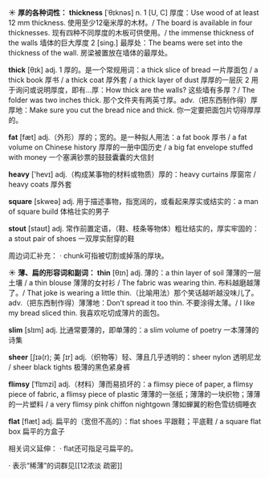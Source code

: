 ☀ <span class="category">**厚的各种词性：**</span>
<span class="vocabulary">**thickness**</span> [ˈθɪknəs]
<span class="definition">n. 1 [U, C] 厚度：</span>Use wood of at least 12 mm thickness. 使用至少12毫米厚的木材。/ The board is available in four thicknesses. 现有四种不同厚度的木板可供使用。/ the immense thickness of the walls 墙体的巨大厚度 <span class="definition">2 [sing.] 最厚处：</span>The beams were set into the thickness of the wall. 房梁被置放在墙体的最厚处。

<span class="vocabulary">**thick**</span> [θɪk] 
<span class="definition">adj. 1 厚的。是一个常规用词：</span>a thick slice of bread 一片厚面包 / a thick book 厚书 / a thick coat 厚外套 / a thick layer of dust 厚厚的一层灰 <span class="definition">2 用于询问或说明厚度，即有…厚：</span>How thick are the walls? 这些墙有多厚？/ The folder was two inches thick. 那个文件夹有两英寸厚。<span class="definition">adv.（把东西制作得）厚厚地：</span>Make sure you cut the bread nice and thick. 你一定要把面包片切得厚厚的。

<span class="vocabulary">**fat**</span> [fæt] 
<span class="definition">adj.（外形）厚的；宽的。是一种拟人用法：</span>a fat book 厚书 / a fat volume on Chinese history 厚厚的一册中国历史 / a big fat envelope stuffed with money 一个塞满钞票的鼓鼓囊囊的大信封

<span class="vocabulary">**heavy**</span> ['hevɪ] 
<span class="definition">adj.（构成某事物的材料或物质）厚的：</span>heavy curtains 厚窗帘 / heavy coats 厚外套

<span class="vocabulary">**square**</span> [skweə] 
<span class="definition">adj. 用于描述事物，指宽阔的，或看起来厚实或结实的：</span>a man of square build 体格壮实的男子

<span class="vocabulary">**stout**</span> [staʊt] 
<span class="definition">adj. 常作前置定语，（鞋、枝条等物体）粗壮结实的，厚实牢固的：</span>a stout pair of shoes 一双厚实耐穿的鞋

周边词汇补充：
· chunk可指被切割或掉落的厚块。

☀ <span class="category">**薄、扁的形容词和副词：**</span>
<span class="vocabulary">**thin**</span> [θɪn] 
<span class="definition">adj. 薄的：</span>a thin layer of soil 薄薄的一层土壤 / a thin blouse 薄薄的女衬衫 / The fabric was wearing thin. 布料越磨越薄了。/ That joke is wearing a little thin.（比喻用法）那个笑话越听越没味儿了。<span class="definition">adv.（把东西制作得）薄薄地：</span>Don’t spread it too thin. 不要涂得太薄。/ I like my bread sliced thin. 我喜欢吃切成薄片的面包。

<span class="vocabulary">**slim**</span> [slɪm] 
<span class="definition">adj. 比通常要薄的，即单薄的：</span>a slim volume of poetry 一本薄薄的诗集
           
<span class="vocabulary">**sheer**</span> [ʃɪə(r); 美 ʃɪr]
<span class="definition">adj.（织物等）轻、薄且几乎透明的：</span>sheer nylon 透明尼龙 / sheer black tights 极薄的黑色紧身裤
           
<span class="vocabulary">**flimsy**</span> [ˈflɪmzi]
<span class="definition">adj.（材料）薄而易损坏的：</span>a flimsy piece of paper, a flimsy piece of fabric, a flimsy piece of plastic 薄薄的一张纸；薄薄的一块织物；薄薄的一片塑料 / a very flimsy pink chiffon nightgown 薄如蝉翼的粉色雪纺绸睡衣

<span class="vocabulary">**flat**</span> [flæt] 
<span class="definition">adj. 扁平的（宽但不高的）：</span>flat shoes 平跟鞋；平底鞋 / a square flat box 扁平的方盒子

相关词义延伸：
· flat还可指足弓扁平的。

· 表示“稀薄”的词群见[[12浓淡 疏密]]
